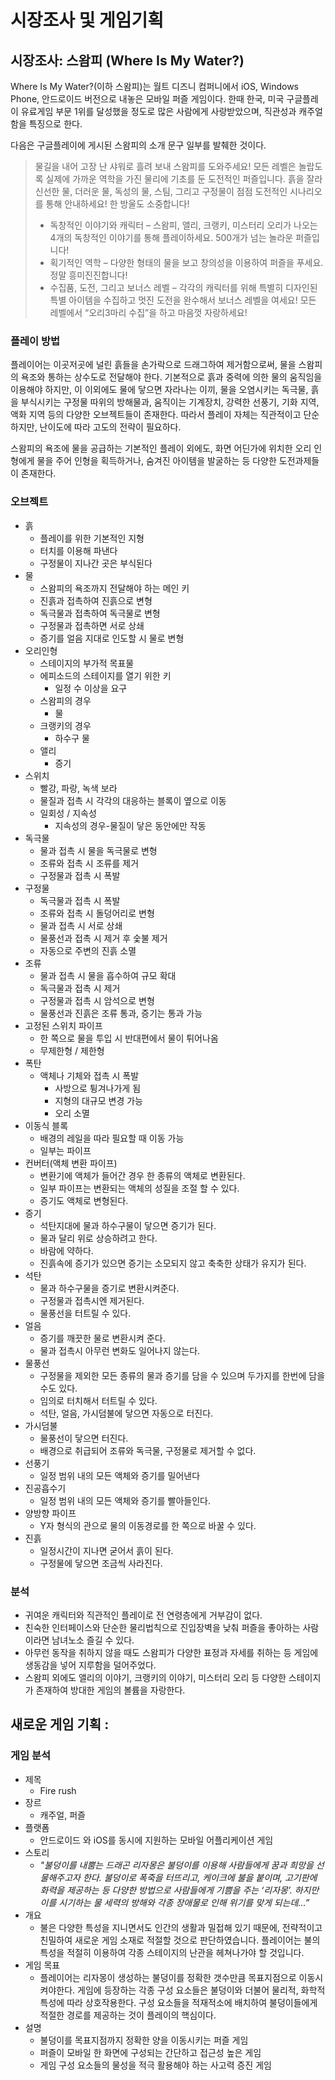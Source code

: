 # 시장조사 및 게임기획


## 시장조사: 스왐피 (Where Is My Water?)

Where Is My Water?(이하 스왐피)는 월트 디즈니 컴퍼니에서 iOS, Windows Phone, 안드로이드 버전으로 내놓은 모바일 퍼즐 게임이다. 한때 한국, 미국 구글플레이 유료게임 부문 1위를 달성했을 정도로 많은 사람에게 사랑받았으며, 직관성과 캐주얼함을 특징으로 한다.

다음은 구글플레이에 게시된 스왐피의 소개 문구 일부를 발췌한 것이다.
>물길을 내어 고장 난 샤워로 흘려 보내 스왐피를 도와주세요! 모든 레벨은 놀랍도록 실제에 가까운 역학을 가진 물리에 기초를 둔 도전적인 퍼즐입니다. 흙을 잘라 신선한 물, 더러운 물, 독성의 물, 스팀, 그리고 구정물이 점점 도전적인 시나리오를 통해 안내하세요! 한 방울도 소중합니다!
>* 독창적인 이야기와 캐릭터 – 스왐피, 앨리, 크랭키, 미스터리 오리가 나오는 4개의 독창적인 이야기를 통해 플레이하세요. 500개가 넘는 놀라운 퍼즐입니다!  
>* 획기적인 역학 – 다양한 형태의 물을 보고 창의성을 이용하여 퍼즐을 푸세요. 정말 흥미진진합니다!  
>* 수집품, 도전, 그리고 보너스 레벨 – 각각의 캐릭터를 위해 특별히 디자인된 특별 아이템을 수집하고 멋진 도전을 완수해서 보너스 레벨을 여세요! 모든 레벨에서 “오리3마리 수집”을 하고 마음껏 자랑하세요!

### 플레이 방법

플레이어는 이곳저곳에 널린 흙들을 손가락으로 드래그하여 제거함으로써, 물을 스왐피의 욕조와 통하는 상수도로 전달해야 한다. 기본적으로 흙과 중력에 의한 물의 움직임을 이용해야 하지만, 이 이외에도 물에 닿으면 자라나는 이끼, 물을 오염시키는 독극물, 흙을 부식시키는 구정물 따위의 방해물과, 움직이는 기계장치, 강력한 선풍기, 기화 지역, 액화 지역 등의 다양한 오브젝트들이 존재한다. 따라서 플레이 자체는 직관적이고 단순하지만, 난이도에 따라 고도의 전략이 필요하다.

스왐피의 욕조에 물을 공급하는 기본적인 플레이 외에도, 화면 어딘가에 위치한 오리 인형에게 물을 주어 인형을 획득하거나, 숨겨진 아이템을 발굴하는 등 다양한 도전과제들이 존재한다.

### 오브젝트

* 흙
  * 플레이를 위한 기본적인 지형
  * 터치를 이용해 파낸다
  * 구정물이 지나간 곳은 부식된다
* 물
  * 스왐피의 욕조까지 전달해야 하는 메인 키
  * 진흙과 접촉하여 진흙으로 변형
  * 독극물과 접촉하여 독극물로 변형
  * 구정물과 접촉하면 서로 상쇄
  * 증기를 얼음 지대로 인도할 시 물로 변형
* 오리인형
  * 스테이지의 부가적 목표물
  * 에피소드의 스테이지를 열기 위한 키
    * 일정 수 이상을 요구
  * 스왐피의 경우
    * 물
  * 크랭키의 경우
    * 하수구 물
  * 앨리
    * 증기
* 스위치
  * 빨강, 파랑, 녹색 보라
  * 물질과 접촉 시 각각의 대응하는 블록이 옆으로 이동
  * 일회성 / 지속성
    * 지속성의 경우-물질이 닿은 동안에만 작동
* 독극물
  * 물과 접촉 시 물을 독극물로 변형
  * 조류와 접촉 시 조류를 제거
  * 구정물과 접촉 시 폭발
* 구정물
  * 독극물과 접촉 시 폭발
  * 조류와 접촉 시 돌덩어리로 변형
  * 물과 접촉 시 서로 상쇄
  * 물풍선과 접촉 시 제거 후 숯불 제거
  * 자동으로 주변의 진흙 소멸
* 조류
  * 물과 접촉 시 물을 흡수하여 규모 확대
  * 독극물과 접촉 시 제거
  * 구정물과 접촉 시 암석으로 변형
  * 물풍선과 진흙은 조류 통과, 증기는 통과 가능
* 고정된 스위치 파이프
  * 한 쪽으로 물을 투입 시 반대편에서 물이 튀어나옴
  * 무제한형 / 제한형
* 폭탄
  * 액체나 기체와 접촉 시 폭발
    * 사방으로 튕겨나가게 됨
    * 지형의 대규모 변경 가능
    * 오리 소멸
* 이동식 블록
  * 배경의 레일을 따라 필요할 때 이동 가능
  * 일부는 파이프
* 컨버터(액체 변환 파이프)
  * 변환기에 액체가 들어간 경우 한 종류의 액체로 변환된다.
  * 일부 파이프는 변환되는 액체의 성질을 조절 할 수 있다.
  * 증기도 액체로 변형된다.
* 증기
  * 석탄지대에 물과 하수구물이 닿으면 증기가 된다.
  * 물과 달리 위로 상승하려고 한다.
  * 바람에 약하다.
  * 진흙속에 증기가 있으면 증기는 소모되지 않고 축축한 상태가 유지가 된다.
* 석탄
  * 물과 하수구물을 증기로 변환시켜준다.
  * 구정물과 접촉시엔 제거된다.
  * 물풍선을 터트릴 수 있다.
* 얼음
  * 증기를 깨끗한 물로 변환시켜 준다.
  * 물과 접촉시 아무런 변화도 일어나지 않는다.
* 물풍선
  * 구정물을 제외한 모든 종류의 물과 증기를 담을 수 있으며 두가지를 한번에 담을 수도 있다.
  * 임의로 터치해서 터트릴 수 있다.
  * 석탄, 얼음, 가시덤불에 닿으면 자동으로 터진다.
* 가시덤불
  * 물풍선이 닿으면 터진다.
  * 배경으로 취급되어 조류와 독극물, 구정물로 제거할 수 없다.
* 선풍기
  * 일정 범위 내의 모든 액체와 증기를 밀어낸다
* 진공흡수기
  * 일정 범위 내의 모든 액체와 증기를 빨아들인다.
* 양방향 파이프
  * Y자 형식의 관으로 물의 이동경로를 한 쪽으로 바꿀 수 있다.
* 진흙
  * 일정시간이 지나면 굳어서 흙이 된다.
  * 구정물에 닿으면 조금씩 사라진다.
### 분석

* 귀여운 캐릭터와 직관적인 플레이로 전 연령층에게 거부감이 없다.
* 친숙한 인터페이스와 단순한 물리법칙으로 진입장벽을 낮춰 퍼즐을 좋아하는 사람이라면 남녀노소 즐길 수 있다.
* 아무런 동작을 취하지 않을 때도 스왐피가 다양한 표정과 자세를 취하는 등 게임에 생동감을 넣어 지루함을 덜어주었다.
* 스왐피 외에도  앨리의 이야기, 크랭키의 이야기, 미스터리 오리 등 다양한 스테이지가 존재하여 방대한 게임의 볼륨을 자랑한다.


## 새로운 게임 기획 : 
### 게임 분석
* 제목
  * Fire rush
* 장르
  * 캐주얼, 퍼즐
* 플랫폼
  * 안드로이드 와 iOS를 동시에 지원하는 모바일 어플리케이션 게임
* 스토리
  * _"불덩이를 내뿜는 드래곤 리자몽은 불덩이를 이용해 사람들에게 꿈과 희망을 선물해주고자 한다. 불덩이로 폭죽을 터뜨리고, 케이크에 불을 붙이며, 고기판에 화력을 제공하는 등 다양한 방법으로 사람들에게 기쁨을 주는 ‘리자몽’. 하지만 이를 시기하는 물 세력의 방해와 각종 장애물로 인해 위기를 맞게 되는데…”_
* 개요
  * 불은 다양한 특성을 지니면서도 인간의 생활과 밀접해 있기 때문에, 전략적이고 친밀하여 새로운 게임 소재로 적절할 것으로 판단하였습니다. 플레이어는 불의 특성을 적절히 이용하여 각종 스테이지의 난관을 헤쳐나가야 할 것입니다.
* 게임 목표
  * 플레이어는 리자몽이 생성하는 불덩이를 정확한 갯수만큼 목표지점으로 이동시켜야한다. 게임에 등장하는 각종 구성 요소들은 불덩이와 더불어 물리적, 화학적 특성에 따라 상호작용한다. 구성 요소들을 적재적소에 배치하여 불덩이들에게 적절한 경로를 제공하는 것이 플레이의 핵심이다. 
* 설명 
  * 불덩이를 목표지점까지 정확한 양을 이동시키는 퍼즐 게임
  * 퍼즐이 모바일 한 화면에 구성되는 간단하고 접근성 높은 게임
  * 게임 구성 요소들의 물성을 적극 활용해야 하는 사고력 증진 게임
 


